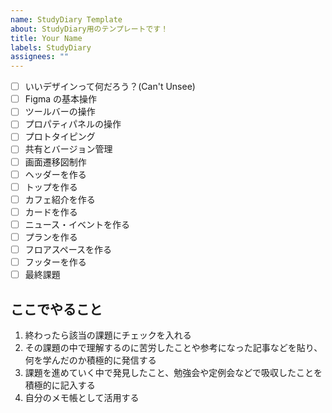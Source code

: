 ```yaml
---
name: StudyDiary Template
about: StudyDiary用のテンプレートです！
title: Your Name
labels: StudyDiary
assignees: ""
---
```


- [ ] いいデザインって何だろう？(Can't Unsee)
- [ ] Figma の基本操作
- [ ] ツールバーの操作
- [ ] プロパティパネルの操作
- [ ] プロトタイピング
- [ ] 共有とバージョン管理
- [ ] 画面遷移図制作
- [ ] ヘッダーを作る
- [ ] トップを作る
- [ ] カフェ紹介を作る
- [ ] カードを作る
- [ ] ニュース・イベントを作る
- [ ] プランを作る
- [ ] フロアスペースを作る
- [ ] フッターを作る
- [ ] 最終課題

## ここでやること

1. 終わったら該当の課題にチェックを入れる
2. その課題の中で理解するのに苦労したことや参考になった記事などを貼り、何を学んだのか積極的に発信する
3. 課題を進めていく中で発見したこと、勉強会や定例会などで吸収したことを積極的に記入する
4. 自分のメモ帳として活用する
